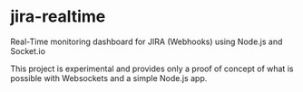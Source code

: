 jira-realtime
=============

Real-Time monitoring dashboard for JIRA (Webhooks) using Node.js and Socket.io

This project is experimental and provides only a proof of concept of what is possible with Websockets and a simple Node.js app.

